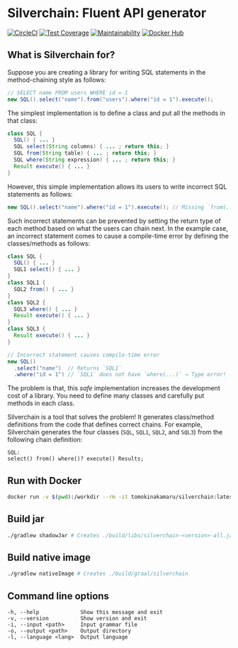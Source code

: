 # Silverchain: Fluent API generator

[![CircleCI](https://circleci.com/gh/tomokinakamaru/silverchain.svg?style=shield)](https://circleci.com/gh/tomokinakamaru/silverchain)
[![Test Coverage](https://api.codeclimate.com/v1/badges/4d1d4a6e304a8c3bc707/test_coverage)](https://codeclimate.com/github/tomokinakamaru/silverchain/test_coverage)
[![Maintainability](https://api.codeclimate.com/v1/badges/4d1d4a6e304a8c3bc707/maintainability)](https://codeclimate.com/github/tomokinakamaru/silverchain/maintainability)
[![Docker Hub](https://img.shields.io/badge/docker-ready-blue.svg)](https://hub.docker.com/r/tomokinakamaru/silverchain)

## What is Silverchain for?

Suppose you are creating a library for writing SQL statements in the method-chaining style as follows:

```java
// SELECT name FROM users WHERE id = 1
new SQL().select("name").from("users").where("id = 1").execute();
```

The simplest implementation is to define a class and put all the methods in that class:

```java
class SQL {
  SQL() { ... }
  SQL select(String columns) { ... ; return this; }
  SQL from(String table) { ... ; return this; }
  SQL where(String expression) { ... ; return this; }
  Result execute() { ... }
}
```

However, this simple implementation allows its users to write incorrect SQL statements as follows:

```java
new SQL().select("name").where("id = 1").execute(); // Missing `from(...)`
```

Such incorrect statements can be prevented by setting the return type of each method based on what the users can chain next. In the example case, an incorrect statement comes to cause a compile-time error by defining the classes/methods as follows:

```java
class SQL {
  SQL() { ... }
  SQL1 select() { ... }
}
class SQL1 {
  SQL2 from() { ... }
}
class SQL2 {
  SQL3 where() { ... }
  Result execute() { ... }
}
class SQL3 {
  Result execute() { ... }
}

// Incorrect statement causes compile-time error
new SQL()
  .select("name")  // Returns `SQL1`
  .where("id = 1") // `SQL1` does not have `where(...)` → Type error!
```

The problem is that, this *safe* implementation increases the development cost of a library. You need to define many classes and carefully put methods in each class.

Silverchain is a tool that solves the problem! It generates class/method definitions from the code that defines correct chains. For example, Silverchain generates the four classes (`SQL`, `SQL1`, `SQL2`, and `SQL3`) from the following chain definition:

```
SQL:
select() from() where()? execute() Results;
```

## Run with Docker

```sh
docker run -v $(pwd):/workdir --rm -it tomokinakamaru/silverchain:latest
```

## Build jar

```sh
./gradlew shadowJar # Creates ./build/libs/silverchain-<version>-all.jar
```

## Build native image

```sh
./gradlew nativeImage # Creates ./build/graal/silverchain
```

## Command line options

```
-h, --help             Show this message and exit
-v, --version          Show version and exit
-i, --input <path>     Input grammar file
-o, --output <path>    Output directory
-l, --language <lang>  Output language
```
